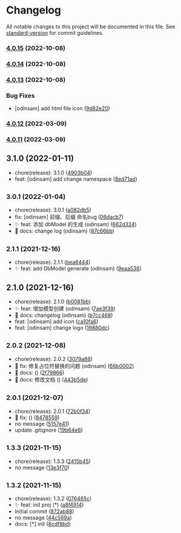 # Changelog

All notable changes to this project will be documented in this file. See [standard-version](https://github.com/conventional-changelog/standard-version) for commit guidelines.

### [4.0.15](https://github.com/odinsam/odin-vsce-sundry/compare/v4.0.14...v4.0.15) (2022-10-08)

### [4.0.14](https://github.com/odinsam/odin-vsce-sundry/compare/v4.0.13...v4.0.14) (2022-10-08)

### [4.0.13](https://github.com/odinsam/odin-vsce-sundry/compare/v4.0.2...v4.0.13) (2022-10-08)


### Bug Fixes

* [odinsam] add html file icon ([9d82e20](https://github.com/odinsam/odin-vsce-sundry/commit/9d82e20f2397639afd4e50996e1f1eb67fb74ff1))

### [4.0.12](https://github.com/odinsam/odin-vsce-sundry/compare/v4.0.11...v4.0.12) (2022-03-09)

### [4.0.11](https://github.com/odinsam/odin-vsce-sundry/compare/v4.0.10...v4.0.11) (2022-03-09)

## 3.1.0 (2022-01-11)

* chore(release): 3.1.0 ([4903b04](https://github.com/odinsam/odin-vsce-sundry/commit/4903b04))
* feat: [odinsam] add change namespace ([8ed71ad](https://github.com/odinsam/odin-vsce-sundry/commit/8ed71ad))



## <small>3.0.1 (2022-01-04)</small>

* chore(release): 3.0.1 ([a082db5](https://github.com/odinsam/odin-vsce-sundry/commit/a082db5))
* fix: [odinsam] 前缀、后缀 命名bug ([06dacb7](https://github.com/odinsam/odin-vsce-sundry/commit/06dacb7))
* ✨ feat: 添加 dbModel 的生成 (odinsam) ([662d324](https://github.com/odinsam/odin-vsce-sundry/commit/662d324))
* 📃 docs: change log (odinsam) ([87c66bb](https://github.com/odinsam/odin-vsce-sundry/commit/87c66bb))



## <small>2.1.1 (2021-12-16)</small>

* chore(release): 2.1.1 ([bea6444](https://github.com/odinsam/odin-vsce-sundry/commit/bea6444))
* ✨ feat: add DbModel generate (odinsam) ([9eaa538](https://github.com/odinsam/odin-vsce-sundry/commit/9eaa538))



## 2.1.0 (2021-12-16)

* chore(release): 2.1.0 ([b0081bb](https://github.com/odinsam/odin-vsce-sundry/commit/b0081bb))
* ✨ feat: 增加模型创建 (odinsam) ([7ae3f39](https://github.com/odinsam/odin-vsce-sundry/commit/7ae3f39))
* 📃 docs: changelog (odinsam) ([b7cc468](https://github.com/odinsam/odin-vsce-sundry/commit/b7cc468))
* feat: [odinsam] add icon ([ca10fa6](https://github.com/odinsam/odin-vsce-sundry/commit/ca10fa6))
* feat: [odinsam] change logo ([19880dc](https://github.com/odinsam/odin-vsce-sundry/commit/19880dc))



## <small>2.0.2 (2021-12-08)</small>

* chore(release): 2.0.2 ([3079a88](https://github.com/odinsam/odin-vsce-sundry/commit/3079a88))
* 🐞 fix: 修复占位符替换的问题 (odinsam) ([66b0002](https://github.com/odinsam/odin-vsce-sundry/commit/66b0002))
* 📃 docs:  () ([2f79866](https://github.com/odinsam/odin-vsce-sundry/commit/2f79866))
* 📃 docs: 修改文档 () ([443b5de](https://github.com/odinsam/odin-vsce-sundry/commit/443b5de))



## <small>2.0.1 (2021-12-07)</small>

* chore(release): 2.0.1 ([72b0f34](https://github.com/odinsam/odin-vsce-sundry/commit/72b0f34))
* 🐞 fix:  () ([8478559](https://github.com/odinsam/odin-vsce-sundry/commit/8478559))
* no message ([5157e41](https://github.com/odinsam/odin-vsce-sundry/commit/5157e41))
* update .gitignore ([19b64e6](https://github.com/odinsam/odin-vsce-sundry/commit/19b64e6))



## <small>1.3.3 (2021-11-15)</small>

* chore(release): 1.3.3 ([2415b45](https://github.com/odinsam/odin-vsce-sundry/commit/2415b45))
* no message ([13e3f70](https://github.com/odinsam/odin-vsce-sundry/commit/13e3f70))



## <small>1.3.2 (2021-11-15)</small>

* chore(release): 1.3.2 ([076465c](https://github.com/odinsam/odin-vsce-sundry/commit/076465c))
* ✨ feat: init proj (*) ([a8f4914](https://github.com/odinsam/odin-vsce-sundry/commit/a8f4914))
* Initial commit ([872ab88](https://github.com/odinsam/odin-vsce-sundry/commit/872ab88))
* no message ([44c569a](https://github.com/odinsam/odin-vsce-sundry/commit/44c569a))
* docs: [*] init ([8cdf8bd](https://github.com/odinsam/odin-vsce-sundry/commit/8cdf8bd))
